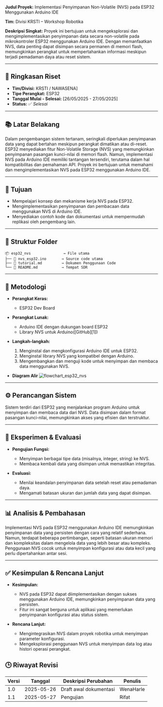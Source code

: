 **Judul Proyek:**
Implementasi Penyimpanan Non-Volatile (NVS) pada ESP32 Menggunakan Arduino IDE

**Tim:**
Divisi KRSTI – Workshop Robotika 

**Deskripsi Singkat:**
Proyek ini bertujuan untuk mengeksplorasi dan mengimplementasikan penyimpanan data secara non-volatile pada mikrokontroler ESP32 menggunakan Arduino IDE. Dengan memanfaatkan NVS, data penting dapat disimpan secara permanen di memori flash, memungkinkan perangkat untuk mempertahankan informasi meskipun terjadi pemadaman daya atau reset sistem.

---
## 📂 Ringkasan Riset

- **Tim/Divisi:** KRSTI / NAWASENA]
- **Tipe Perangkat:** ESP32
- **Tanggal Mulai - Selesai:** [26/05/2025  - 27/05/2025]
- **Status:** ✅ _Selesai_ 

---

## 📚 Latar Belakang

Dalam pengembangan sistem tertanam, seringkali diperlukan penyimpanan data yang dapat bertahan meskipun perangkat dimatikan atau di-reset. ESP32 menyediakan fitur Non-Volatile Storage (NVS) yang memungkinkan penyimpanan pasangan kunci-nilai di memori flash. Namun, implementasi NVS pada Arduino IDE memiliki tantangan tersendiri, terutama dalam hal kompatibilitas dan pemahaman API. Proyek ini bertujuan untuk memahami dan mengimplementasikan NVS pada ESP32 menggunakan Arduino IDE.

---

## 🎯 Tujuan

* Mempelajari konsep dan mekanisme kerja NVS pada ESP32.
* Mengimplementasikan penyimpanan dan pembacaan data menggunakan NVS di Arduino IDE.
* Menyediakan contoh kode dan dokumentasi untuk mempermudah replikasi oleh pengembang lain.

---
## 📁 Struktur Folder 
```
📦 esp32_nvs               → File utama
├── 📜 nvs_esp32.ino       → Source code utama
├── 📜 tutorial.md         → Dokumen Penggunaan Code
└── 📜 README.md           → Tempat SDR
```
---

## 🔬 Metodologi

* **Perangkat Keras:**

  * ESP32 Dev Board

* **Perangkat Lunak:**

  * Arduino IDE dengan dukungan board ESP32
  * Library NVS untuk Arduino([GitHub][1])

* **Langkah-langkah:**

  1. Menginstal dan mengkonfigurasi Arduino IDE untuk ESP32.
  2. Menginstal library NVS yang kompatibel dengan Arduino.
  3. Mengembangkan dan menguji kode untuk menyimpan dan membaca data menggunakan NVS.
 
 * **Diagram Alir**
   ![flowchart_esp32_nvs](https://github.com/user-attachments/assets/74e29b2c-452e-4fb3-a026-fb38fde6bd05)
---

## ⚙️ Perancangan Sistem

Sistem terdiri dari ESP32 yang menjalankan program Arduino untuk menyimpan dan membaca data dari NVS. Data disimpan dalam format pasangan kunci-nilai, memungkinkan akses yang efisien dan terstruktur.

---

## 🧪 Eksperimen & Evaluasi

* **Pengujian Fungsi:**

  * Menyimpan berbagai tipe data (misalnya, integer, string) ke NVS.
  * Membaca kembali data yang disimpan untuk memastikan integritas.

* **Evaluasi:**

  * Menilai keandalan penyimpanan data setelah reset atau pemadaman daya.
  * Mengamati batasan ukuran dan jumlah data yang dapat disimpan.

---

## 📊 Analisis & Pembahasan

Implementasi NVS pada ESP32 menggunakan Arduino IDE memungkinkan penyimpanan data yang persisten dengan cara yang relatif sederhana. Namun, terdapat beberapa pertimbangan, seperti batasan ukuran memori dan kompleksitas dalam mengelola data yang lebih besar atau kompleks. Penggunaan NVS cocok untuk menyimpan konfigurasi atau data kecil yang perlu dipertahankan antar sesi.

---

## ✅ Kesimpulan & Rencana Lanjut

* **Kesimpulan:**

  * NVS pada ESP32 dapat diimplementasikan dengan sukses menggunakan Arduino IDE, memungkinkan penyimpanan data yang persisten.
  * Fitur ini sangat berguna untuk aplikasi yang memerlukan penyimpanan konfigurasi atau status sistem.

* **Rencana Lanjut:**

  * Mengintegrasikan NVS dalam proyek robotika untuk menyimpan parameter konfigurasi.
  * Mengeksplorasi penggunaan NVS untuk menyimpan data log atau histori operasi perangkat.


## 🕒 Riwayat Revisi

| Versi | Tanggal    | Deskripsi Perubahan    | Penulis               |
| ----- | ---------- | ---------------------- | --------------------- |
| 1.0   | 2025-05-26 | Draft awal dokumentasi | WenaHarle |
| 1.1   | 2025-05-27 | Pengujian | Rifat |
